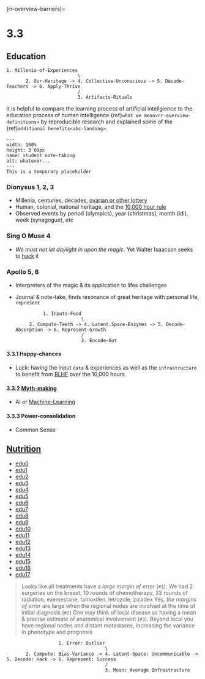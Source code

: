 (rr-overview-barriers)=
# 3.3

## Education

    1. Millenia-of-Experiences
                              \
           2. Our-Heritage -> 4. Collective-Unconscious -> 5. Decode-Teachers -> 6. Apply-Thrive
                              /
                              3. Artifacts-Rituals 

It is helpful to compare the learning process of artificial intellgience to the education process of human intelligence {ref}`what we mean<rr-overview-definitions>` by reproducible research and explained some of the {ref}`additional benefits<abc-landing>`.


```{figure} https://encrypted-tbn0.gstatic.com/images?q=tbn:ANd9GcQEnQS7DcP7Eksp7Vj4R1tBykz3mcnQrKUr5g&s
---
width: 100%
height: 3`00px
name: student note-taking
alt: whatever...
---
This is a temporary placeholder
```

### Dionysus 1, 2, 3
- Millenia, centuries, decades, [ovarian or other lottery](https://en.wikipedia.org/wiki/Outliers_(book)#Background)
- Human, colonial, national heritage, and the [10,000 hour rule](https://www.sparknotes.com/lit/outliers/summary/)
- Observed events by period (olympics), year (christmas), month (idi), week (synagogue), etc

### Sing O Muse 4
- _We must not let daylight in upon the magic_. Yet Walter Isaacson seeks to [hack](https://en.wikipedia.org/wiki/The_Innovators_(book)) it

### Apollo 5, 6
- Interpreters of the magic & its application to lifes challenges
- Journal & note-take, finds resonance of great heritage with personal life, `represent`

                1. Inputs-Food
                              \
           2. Compute-Teeth -> 4. Latent.Space-Enzymes -> 5. Decode-Absorption -> 6. Represent-Growth
                              /
                              3. Encode-Gut

#### 3.3.1 Happy-chances
- Luck: having the input `data` & experiences as well as the `infrastructure` to benefit from [RLHF](https://en.wikipedia.org/wiki/Reinforcement_learning_from_human_feedback`) over the 10,000 hours

#### 3.3.2 [Myth-making](https://www.youtube.com/watch?v=TYAKHLrr51w)
- AI or [Machine-Learning](https://www.youtube.com/watch?v=SVdTF4_QrTM)

#### 3.3.3 Power-consolidation
- Common Sense


## [Nutrition](https://www.gutenberg.org/cache/epub/52319/pg52319-images.html)
- [edu0](education/intro.ipynb)
- [edu1](education/edu1.ipynb)
- [edu2](education/edu2.ipynb)
- [edu3](education/edu3.ipynb)
- [edu4](education/edu4.ipynb)
- [edu5](education/edu5.ipynb)
- [edu6](education/edu6.ipynb)
- [edu7](education/edu7.ipynb)
- [edu8](education/edu8.ipynb)
- [edu9](education/edu9.ipynb)
- [edu10](education/edu10.ipynb)
- [edu11](education/edu11.ipynb)
- [edu12](education/edu12.ipynb)
- [edu13](education/edu13.ipynb)
- [edu14](education/edu14.ipynb)
- [edu15](education/edu15.ipynb)
- [edu16](education/edu16.ipynb)
- [edu17](education/edu17.ipynb)

> Looks like all treatments have a _large margin of error_ (`#1`): We had 2 surgeries on the breast, 10 rounds of chemotherapy, 33 rounds of radiation, exemestane, tamoxifen, letrozole, zoladex
> Yes, _the margins of error_ are large when the regional nodes are involved at the time of initial diagnosis (`#2`)
> One may think of local disease as having a mean & precise estimate of anatomical involvement (`#3`). Beyond local you have regional nodes and distant metastases, increasing the variance in phenotype and prognosis


                       1. Error: Outlier
                                        \
           2. Compute: Bias-Variance -> 4. Latent-Space: Uncommunicable -> 5. Decode: Hack -> 6. Represent: Success
                                        /
                                        3. Mean: Average Infrastructure
